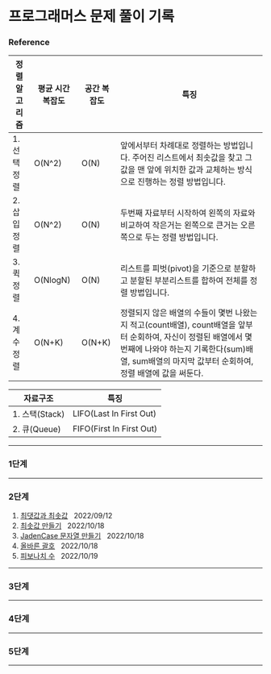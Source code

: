 
 # 프로그래머스 문제 풀이 기록

 ### Reference

 | 정렬 알고리즘 | 평균 시간 복잡도 | 공간 복잡도 | 특징 |
 |------------|--------------|----------|-----|
 | 1. 선택 정렬 | O(N^2)|O(N)| 앞에서부터 차례대로 정렬하는 방법입니다. 주어진 리스트에서 최솟값을 찾고 그 값을 맨 앞에 위치한 값과 교체하는 방식으로 진행하는 정렬 방법입니다.|
 | 2. 삽입 정렬 | O(N^2)|O(N)| 두번째 자료부터 시작하여 왼쪽의 자료와 비교하여 작은거는 왼쪽으로 큰거는 오른쪽으로 두는 정렬 방법입니다.  |
 | 3. 퀵 정렬 | O(NlogN)|O(N)| 리스트를 피벗(pivot)을 기준으로 분할하고 분할된 부분리스트를 합하여 전체를 정렬 방법입니다. |
 | 4. 계수 정렬 | O(N+K)|O(N+K)| 정렬되지 않은 배열의 수들이 몇번 나왔는지 적고(count배열), count배열을 앞부터 순회하여, 자신이 정렬된 배열에서 몇 번째에 나와야 하는지 기록한다(sum)배열, sum배열의 마지막 값부터 순회하여, 정렬 배열에 값을 써둔다.|

 | 자료구조  | 특징 |
 |------------|--------------|
 | 1. 스택(Stack) | LIFO(Last In First Out)|
 | 2. 큐(Queue)  | FIFO(First In First Out)|


 ---
 ### 1단계

 ---
 ### 2단계
 1. [최댓값과 최솟값](https://school.programmers.co.kr/learn/courses/30/lessons/12939) &nbsp; 2022/09/12
 2. [최솟값 만들기](https://school.programmers.co.kr/learn/courses/30/lessons/12941) &nbsp; 2022/10/18
 3. [JadenCase 문자열 만들기](https://school.programmers.co.kr/learn/courses/30/lessons/12951) &nbsp; 2022/10/18
 4. [올바른 괄호](https://school.programmers.co.kr/learn/courses/30/lessons/12909) &nbsp; 2022/10/18
 5. [피보나치 수](https://school.programmers.co.kr/learn/courses/30/lessons/12945) &nbsp; 2022/10/19
 ---
 ### 3단계
  
 ---
 ### 4단계
  
 ---

 ### 5단계

 ---
